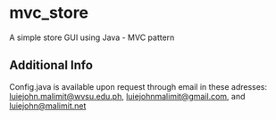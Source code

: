 # mvc_store
 A simple store GUI using Java - MVC pattern

## Additional Info
Config.java is available upon request through email in these adresses: luiejohn.malimit@wvsu.edu.ph, luiejohnmalimit@gmail.com, and luiejohn@malimit.net
